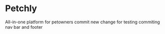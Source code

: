 # Petchly
All-in-one platform for petowners
commit new change for testing
commiting nav bar and footer
